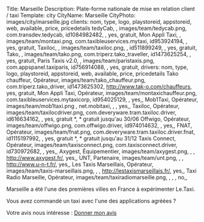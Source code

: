 Title: Marseille
Description: Plate-forme nationale de mise en relation client / taxi
Template: city
CityName: Marseille
CityPhoto: images/city/marseille.jpg
clients: nom, type, logo, playstoreid, appstoreid, web, available, price, pricedetails
     tedyCab, , images/team/tedycab.png, com.transdev.tedycab, id1084982482, , yes, gratuit,
     Mon Appli Taxi, , images/team/montaxi.png, com.taxibleuservices.mytaxi, id953924194, , yes, gratuit,
     Taxiloc, , images/team/taxiloc.png, , id511899249, , yes, gratuit,
     Tako, , images/team/tako.png, com.triperz.tako_traveller, id1473625254, , yes, gratuit,
     Paris Taxis v2.0, , images/team/paristaxis.png, com.appspanel.taxiparis, id756914088, , yes, gratuit,
drivers: nom, type, logo, playstoreid, appstoreid, web, available, price, pricedetails
     Tako chauffeur, Opérateur, images/team/tako_chauffeur.png, com.triperz.tako_driver, id1473625302, http://www.tak-o.com/chauffeurs, yes, gratuit,
     Mon Appli Taxi, Opérateur, images/team/montaxichauffeur.png, com.taxibleuservices.mytaxicorp, id954025129, , yes,,
     Mob1Taxi, Opérateur, images/team/mob1taxi.png , net.mobitaxi, , , yes,,
     Taxiloc, Opérateur, images/team/taxilocdriver.png, com.deveryware.tram.taxiloc.driver, id616634162, , yes, gratuit *, * gratuit jusqu'au 30/06
     Offwigo, Opérateur, images/team/offwigo.png, com.offwigo.driver, id974014632, , yes,,
     FNAT, Opérateur, images/team/fnat.png, com.deveryware.tram.taxiloc.driver.fnat, id1115197992, , yes, gratuit *, * gratuit jusqu'au 31/12
     Taxis Connect, Opérateur, images/team/taxisconnect.png, com.taxisconnect.driver, id730972682, , yes,,
     Axygest, Équipementier, images/team/axygest.png, , , http://www.axygest.fr/, yes,,
     UNT, Partenaire, images/team/unt.png, , , http://www.u-n-t.fr/, yes,,
     Les Taxis Marseillais, Opérateur, images/team/taxis-marseillais.png, , , http://lestaxismarseillais.fr/, yes,,
     Taxi Radio Marseille, Opérateur, images/team/taxiradiomarseille.png, , , , no,,

Marseille a été l'une des premières villes en France à expérimenter Le.Taxi.

Vous avez commandé un taxi avec l'une des applications agréées ?

Votre avis nous intéresse : <a href="https://docs.google.com/forms/d/19ZuQSpQ5vcIq4DQdo-Fohlg25N_7io-9cpoXGFPAmzM/viewform" class="button">
<span><i class="fa fa-thumbs-up"></i></span>Donner mon avis</a>
